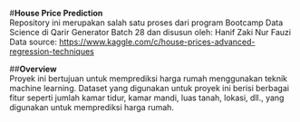 #**House Price Prediction** <br>
Repository ini merupakan salah satu proses dari program Bootcamp Data Science di Qarir Generator Batch 28 dan disusun oleh:
Hanif Zaki Nur Fauzi
Data source: https://www.kaggle.com/c/house-prices-advanced-regression-techniques

##**Overview** <br>
Proyek ini bertujuan untuk memprediksi harga rumah menggunakan teknik machine learning. Dataset yang digunakan untuk proyek ini berisi berbagai fitur seperti jumlah kamar tidur, 
kamar mandi, luas tanah, lokasi, dll., yang digunakan untuk memprediksi harga rumah.
